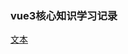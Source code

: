 ### vue3核心知识学习记录
[文本](https://github.com/coderzry/vue3_composition_api/tree/master/src/01_mixin%E5%92%8Cextends)
